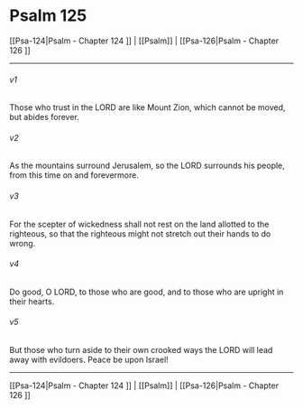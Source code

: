 # Psalm 125

[[Psa-124|Psalm - Chapter 124 ]] | [[Psalm]] | [[Psa-126|Psalm - Chapter 126 ]]
***

###### v1
Those who trust in the LORD are like Mount Zion, which cannot be moved, but abides forever.
###### v2
As the mountains surround Jerusalem, so the LORD surrounds his people, from this time on and forevermore.
###### v3
For the scepter of wickedness shall not rest on the land allotted to the righteous, so that the righteous might not stretch out their hands to do wrong.
###### v4
Do good, O LORD, to those who are good, and to those who are upright in their hearts.
###### v5
But those who turn aside to their own crooked ways the LORD will lead away with evildoers. Peace be upon Israel!

***

[[Psa-124|Psalm - Chapter 124 ]] | [[Psalm]] | [[Psa-126|Psalm - Chapter 126 ]]
